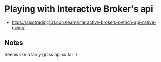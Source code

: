 # Playing with Interactive Broker's api

* https://algotrading101.com/learn/interactive-brokers-python-api-native-guide/

## Notes

Seems like a fairly gross api so far :/
